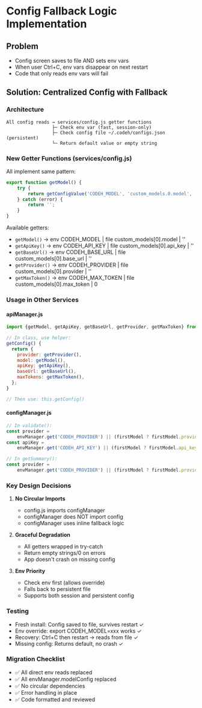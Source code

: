 # Config Fallback Logic Implementation

## Problem

- Config screen saves to file AND sets env vars
- When user Ctrl+C, env vars disappear on next restart
- Code that only reads env vars will fail

## Solution: Centralized Config with Fallback

### Architecture

```
All config reads → services/config.js getter functions
                 ├─ Check env var (fast, session-only)
                 ├─ Check config file ~/.codeh/configs.json (persistent)
                 └─ Return default value or empty string
```

### New Getter Functions (services/config.js)

All implement same pattern:

```javascript
export function getModel() {
	try {
		return getConfigValue('CODEH_MODEL', 'custom_models.0.model', '');
	} catch (error) {
		return '';
	}
}
```

Available getters:

- `getModel()` → env CODEH_MODEL | file custom_models[0].model | ''
- `getApiKey()` → env CODEH_API_KEY | file custom_models[0].api_key | ''
- `getBaseUrl()` → env CODEH_BASE_URL | file custom_models[0].base_url | ''
- `getProvider()` → env CODEH_PROVIDER | file custom_models[0].provider | ''
- `getMaxToken()` → env CODEH_MAX_TOKEN | file custom_models[0].max_token | 0

### Usage in Other Services

#### apiManager.js

```javascript
import {getModel, getApiKey, getBaseUrl, getProvider, getMaxToken} from './config.js';

// In class, use helper:
getConfig() {
  return {
    provider: getProvider(),
    model: getModel(),
    apiKey: getApiKey(),
    baseUrl: getBaseUrl(),
    maxTokens: getMaxToken(),
  };
}

// Then use: this.getConfig()
```

#### configManager.js

```javascript
// In validate():
const provider =
	envManager.get('CODEH_PROVIDER') || (firstModel ? firstModel.provider : null);
const apiKey =
	envManager.get('CODEH_API_KEY') || (firstModel ? firstModel.api_key : null);

// In getSummary():
const provider =
	envManager.get('CODEH_PROVIDER') || (firstModel ? firstModel.provider : '');
```

### Key Design Decisions

1. **No Circular Imports**
   - config.js imports configManager
   - configManager does NOT import config
   - configManager uses inline fallback logic

2. **Graceful Degradation**
   - All getters wrapped in try-catch
   - Return empty strings/0 on errors
   - App doesn't crash on missing config

3. **Env Priority**
   - Check env first (allows override)
   - Falls back to persistent file
   - Supports both session and persistent config

### Testing

- Fresh install: Config saved to file, survives restart ✓
- Env override: export CODEH_MODEL=xxx works ✓
- Recovery: Ctrl+C then restart → reads from file ✓
- Missing config: Returns default, no crash ✓

### Migration Checklist

- ✅ All direct env reads replaced
- ✅ All envManager.modelConfig replaced
- ✅ No circular dependencies
- ✅ Error handling in place
- ✅ Code formatted and reviewed
